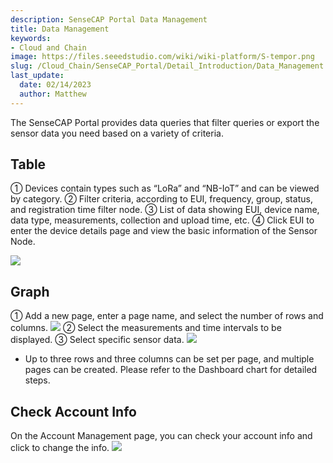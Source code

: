 ```yaml
---
description: SenseCAP Portal Data Management
title: Data Management
keywords:
- Cloud and Chain
image: https://files.seeedstudio.com/wiki/wiki-platform/S-tempor.png        
slug: /Cloud_Chain/SenseCAP_Portal/Detail_Introduction/Data_Management
last_update:
  date: 02/14/2023
  author: Matthew
---
```



The SenseCAP Portal provides data queries that filter queries or export the sensor data you need based on a variety of criteria.

## Table

① Devices contain types such as “LoRa” and “NB-IoT” and can be viewed by category.
② Filter criteria, according to EUI, frequency, group, status, and registration time filter node.
③ List of data showing EUI, device name, data type, measurements, collection and upload time, etc. ④ Click EUI to enter the device details page and view the basic information of the Sensor Node.

![](https://sensecap-docs.seeed.cc/images/sensecap_portal/EN-data_management-1.jpg)

## Graph

① Add a new page, enter a page name, and select the number of rows and columns.
![](https://sensecap-docs.seeed.cc/images/sensecap_portal/EN-data_management-2.jpg)
② Select the measurements and time intervals to be displayed.
③ Select specific sensor data.
![](https://sensecap-docs.seeed.cc/images/sensecap_portal/EN-data_management-3.jpg)

- Up to three rows and three columns can be set per page, and multiple pages can be created. Please refer to the Dashboard chart for detailed steps.

## Check Account Info

On the Account Management page, you can check your account info and click to change the info.
![](https://sensecap-docs.seeed.cc/images/sensecap_portal/EN-data_management-4.jpg)
